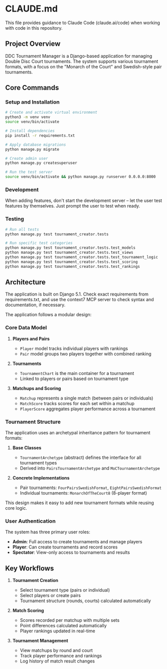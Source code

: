 # CLAUDE.md

This file provides guidance to Claude Code (claude.ai/code) when working with code in this repository.

## Project Overview

DDC Tournament Manager is a Django-based application for managing Double Disc Court tournaments. The system supports various tournament formats, with a focus on the "Monarch of the Court" and Swedish-style pair tournaments.

## Core Commands

### Setup and Installation

```bash
# Create and activate virtual environment
python3 -m venv venv
source venv/bin/activate

# Install dependencies
pip install -r requirements.txt

# Apply database migrations
python manage.py migrate

# Create admin user
python manage.py createsuperuser

# Run the test server
source venv/bin/activate && python manage.py runserver 0.0.0.0:8000

```

### Development

When adding features, don't start the development server – let the user test features by themselves. Just prompt the user to test when ready.

### Testing

```bash
# Run all tests
python manage.py test tournament_creator.tests

# Run specific test categories
python manage.py test tournament_creator.tests.test_models
python manage.py test tournament_creator.tests.test_views
python manage.py test tournament_creator.tests.test_tournament_logic
python manage.py test tournament_creator.tests.test_scoring
python manage.py test tournament_creator.tests.test_rankings
```

## Architecture

The application is built on Django 5.1. Check exact requirements from requirements.txt, and use the context7 MCP server to check syntax and documentation, if necessary.

The application follows a modular design:

### Core Data Model

1. **Players and Pairs**
   - `Player` model tracks individual players with rankings
   - `Pair` model groups two players together with combined ranking

2. **Tournaments**
   - `TournamentChart` is the main container for a tournament
   - Linked to players or pairs based on tournament type

3. **Matchups and Scoring**
   - `Matchup` represents a single match (between pairs or individuals)
   - `MatchScore` tracks scores for each set within a matchup
   - `PlayerScore` aggregates player performance across a tournament

### Tournament Structure

The application uses an archetypal inheritance pattern for tournament formats:

1. **Base Classes**
   - `TournamentArchetype` (abstract) defines the interface for all tournament types
   - Derived into `PairsTournamentArchetype` and `MoCTournamentArchetype`

2. **Concrete Implementations**
   - Pair tournaments: `FourPairsSwedishFormat`, `EightPairsSwedishFormat`
   - Individual tournaments: `MonarchOfTheCourt8` (8-player format)

This design makes it easy to add new tournament formats while reusing core logic.

### User Authentication

The system has three primary user roles:
- **Admin**: Full access to create tournaments and manage players
- **Player**: Can create tournaments and record scores
- **Spectator**: View-only access to tournaments and results

## Key Workflows

1. **Tournament Creation**
   - Select tournament type (pairs or individual)
   - Select players or create pairs
   - Tournament structure (rounds, courts) calculated automatically

2. **Match Scoring**
   - Scores recorded per matchup with multiple sets
   - Point differences calculated automatically
   - Player rankings updated in real-time

3. **Tournament Management**
   - View matchups by round and court
   - Track player performance and rankings
   - Log history of match result changes

